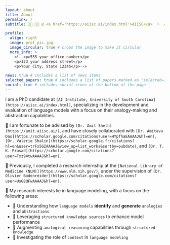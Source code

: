 ```yaml
---
layout: about
title: About
permalink: /
subtitle: 👩‍🎓 👩‍💻 @ <a href='https://aiisc.ai/index.html'>AIISC</a>  •  <a href="https://sc.edu/">UofSC</a>  •  NLP | LLM | GenAI

profile:
  align: right
  image: prof_pic.jpg
  image_circular: true # crops the image to make it circular
  more_info: >
    <!--<p>555 your office number</p>
    <p>123 your address street</p>
    <p>Your City, State 12345</p>-->

news: true # includes a list of news items
selected_papers: true # includes a list of papers marked as "selected={true}"
social: true # includes social icons at the bottom of the page
---
```


<!--Write your biography here. Tell the world about yourself. Link to your favorite [subreddit](http://reddit.com). You can put a picture in, too. The code is already in, just name your picture `prof_pic.jpg` and put it in the `img/` folder.

Put your address / P.O. box / other info right below your picture. You can also disable any of these elements by editing `profile` property of the YAML header of your `_pages/about.md`. Edit `_bibliography/papers.bib` and Jekyll will render your [publications page](/al-folio/publications/) automatically.

Link to your social media connections, too. This theme is set up to use [Font Awesome icons](https://fontawesome.com/) and [Academicons](https://jpswalsh.github.io/academicons/), like the ones below. Add your Facebook, Twitter, LinkedIn, Google Scholar, or just disable all of them.-->
I am a PhD candidate at `[AI Institute, University of South Carolina](https://aiisc.ai/index.html)`, specializing in the development and evaluation of language models with a focus on their analogy-making and abstraction capabilities.

🔬 I am fortunate to be advised by `[Dr. Amit Sheth](https://amit.aiisc.ai/)`, and have closely collaborated with `[Dr. Amitava Das](https://scholar.google.com/citations?user=HYpfhaEAAAAJ&hl=en)`, `[Dr. Valerie Shalin](https://scholar.google.fr/citations?hl=en&user=trFx5GIAAAAJ&view_op=list_works&sortby=pubdate)`, and `[Dr. T. K. Prasad](https://scholar.google.com/citations?user=Txz94twAAAAJ&hl=en)`.

💼 Previously, I completed a research internship at the `[National Library of Medicine (NLM)](https://www.nlm.nih.gov/)`, under the supervision of `[Dr. Olivier Bodenreider](https://scholar.google.com/citations?user=UsG8QFwAAAAJ&hl=en)`.

🎯 My research interests lie in language modeling, with a focus on the following areas:
- 🔎 Understanding how `language models` **identify** and **generate** `analogies` and `abstractions`
- 🪩 Leveraging `structured knowledge sources` to enhance model performance
- 🧠 Augmenting `analogical reasoning` capabilities through `structured knowledge`
- 🧩 Investigating the role of `context` in `language modeling`
